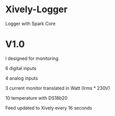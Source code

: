# Xively-Logger
Logger with Spark Core

# V1.0
I designed for monitoring 

  6 digital inputs
  
  4 analog inputs
  
  3 current monitor translated in Watt (Irms * 230V)
  
 10 temperature with DS18b20
 
Feed updated to Xively every 16 seconds 
